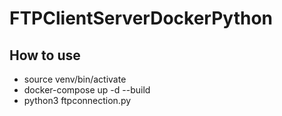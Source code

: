 # FTPClientServerDockerPython

## How to use

- source venv/bin/activate
- docker-compose up -d --build
- python3 ftpconnection.py
